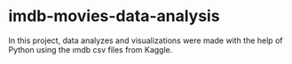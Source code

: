 # imdb-movies-data-analysis
In this project, data analyzes and visualizations were made with the help of Python using the ımdb csv files from Kaggle.
